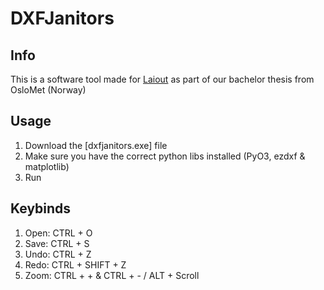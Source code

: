 # DXFJanitors
## Info
This is a software tool made for [Laiout](https://www.laiout.co/) as part of our bachelor thesis from OsloMet (Norway)

## Usage
1. Download the [dxfjanitors.exe] file
2. Make sure you have the correct python libs installed (PyO3, ezdxf & matplotlib)
3. Run

## Keybinds

1. Open: CTRL + O
2. Save: CTRL + S
3. Undo: CTRL + Z
4. Redo: CTRL + SHIFT + Z
5. Zoom: CTRL + + & CTRL + - / ALT + Scroll
